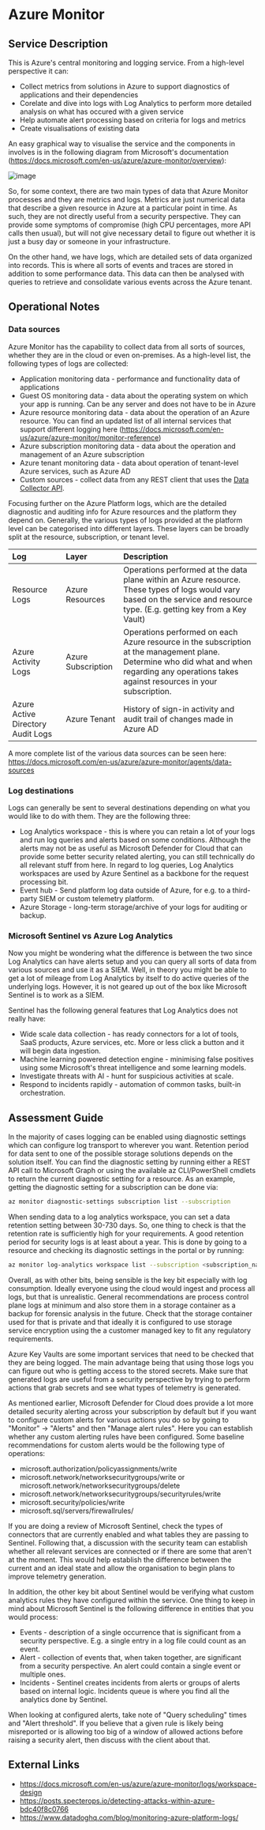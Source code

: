 # Azure Monitor

## Service Description

This is Azure's central monitoring and logging service. From a high-level perspective it can:

- Collect metrics from solutions in Azure to support diagnostics of applications and their dependencies
- Corelate and dive into logs with Log Analytics to perform more detailed analysis on what has occured with a given service
- Help automate alert processing based on criteria for logs and metrics
- Create visualisations of existing data

An easy graphical way to visualise the service and the components in involves is in the following diagram from Microsoft's documentation (https://docs.microsoft.com/en-us/azure/azure-monitor/overview):

![image](../images/azure-monitor-overview-optm.svg)

So, for some context, there are two main types of data that Azure Monitor processes and they are metrics and logs. Metrics are just numerical data that describe a given resource in Azure at a particular point in time. As such, they are not directly useful from a security perspective. They can provide some symptoms of compromise (high CPU percentages, more API calls then usual), but will not give necessary detail to figure out whether it is just a busy day or someone in your infrastructure.

On the other hand, we have logs, which are detailed sets of data organized into records. This is where all sorts of events and traces are stored in addition to some performance data. This data can then be analysed with queries to retrieve and consolidate various events across the Azure tenant.

## Operational Notes
### Data sources

Azure Monitor has the capability to collect data from all sorts of sources, whether they are in the cloud or even on-premises. As a high-level list, the following types of logs are collected:

- Application monitoring data - performance and functionality data of applications
- Guest OS monitoring data - data about the operating system on which your app is running. Can be any server and does not have to be in Azure
- Azure resource monitoring data - data about the operation of an Azure resource. You can find an updated list of all internal services that support different logging here (https://docs.microsoft.com/en-us/azure/azure-monitor/monitor-reference)
- Azure subscription monitoring data - data about the operation and management of an Azure subscription
- Azure tenant monitoring data - data about operation of tenant-level Azure services, such as Azure AD
- Custom sources - collect data from any REST client that uses the [Data Collector API](https://docs.microsoft.com/en-us/azure/azure-monitor/platform/data-collector-api).

Focusing further on the Azure Platform logs, which are the detailed diagnostic and auditing info for Azure resources and the platform they depend on. Generally, the various types of logs provided at the platform level can be categorised into different layers. These layers can be broadly split at the resource, subscription, or tenant level.

|Log|Layer|Description|
|:--|:----|:----------|
|Resource Logs|Azure Resources|Operations performed at the data plane within an Azure resource. These types of logs would vary based on the service and resource type. (E.g. getting key from a Key Vault)|
|Azure Activity Logs|Azure Subscription|Operations performed on each Azure resource in the subscription at the management plane. Determine who did what and when regarding any operations takes against resources in your subscription. |
|Azure Active Directory Audit Logs|Azure Tenant|History of sign-in activity and audit trail of changes made in Azure AD|

A more complete list of the various data sources can be seen here: https://docs.microsoft.com/en-us/azure/azure-monitor/agents/data-sources
### Log destinations
Logs can generally be sent to several destinations depending on what you would like to do with them. They are the following three:

* Log Analytics workspace - this is where you can retain a lot of your logs and run log queries and alerts based on some conditions. Although the alerts may not be as useful as Microsoft Defender for Cloud that can provide some better security related alerting, you can still technically do all relevant stuff from here. In regard to log queries, Log Analytics workspaces are used by Azure Sentinel as a backbone for the request processing bit.
* Event hub - Send platform log data outside of Azure, for e.g. to a third-party SIEM or custom telemetry platform.
* Azure Storage - long-term storage/archive of your logs for auditing or backup.

### Microsoft Sentinel vs Azure Log Analytics

Now you might be wondering what the difference is between the two since Log Analytics can have alerts setup and you can query all sorts of data from various sources and use it as a SIEM. Well, in theory you might be able to get a lot of mileage from Log Analytics by itself to do active queries of the underlying logs. However, it is not geared up out of the box like Microsoft Sentinel is to work as a SIEM.

Sentinel has the following general features that Log Analytics does not really have:

* Wide scale data collection - has ready connectors for a lot of tools, SaaS products, Azure services, etc. More or less click a button and it will begin data ingestion.
* Machine learning powered detection engine - minimising false positives using some Microsoft's threat intelligence and some learning models.
* Investigate threats with AI - hunt for suspicious activities at scale.
* Respond to incidents rapidly - automation of common tasks, built-in orchestration.

## Assessment Guide

In the majority of cases logging can be enabled using diagnostic settings which can configure log transport to wherever you want. Retention period for data sent to one of the possible storage solutions depends on the solution itself. You can find the diagnostic setting by running either a REST API call to Microsoft Graph or using the available az CLI/PowerShell cmdlets to return the current diagnostic setting for a resource. As an example, getting the diagnostic setting for a subscription can be done via:

```bash
az monitor diagnostic-settings subscription list --subscription
```

When sending data to a log analytics workspace, you can set a data retention setting between 30-730 days. So, one thing to check is that the retention rate is sufficiently high for your requirements. A good retention period for security logs is at least about a year. This is done by going to a resource and checking its diagnostic settings in the portal or by running:

```bash
az monitor log-analytics workspace list --subscription <subscription_name> --query "[].[name,retentionInDays]"
```

Overall, as with other bits, being sensible is the key bit especially with log consumption. Ideally everyone using the cloud would ingest and process all logs, but that is unrealistic. General recommendations are process control plane logs at minimum and also store them in a storage container as a backup for forensic analysis in the future. Check that the storage container used for that is private and that ideally it is configured to use storage service encryption using the a customer managed key to fit any regulatory requirements.

Azure Key Vaults are some important services that need to be checked that they are being logged. The main advantage being that using those logs you can figure out who is getting access to the stored secrets. Make sure that generated logs are useful from a security perspective by trying to perform actions that grab secrets and see what types of telemetry is generated.

As mentioned earlier, Microsoft Defender for Cloud does provide a lot more detailed security alerting across your subscription by default but if you want to configure custom alerts for various actions you do so by going to "Monitor" -> "Alerts" and then "Manage alert rules". Here you can establish whether any custom alerting rules have been configured. Some baseline recommendations for custom alerts would be the following type of operations:

* microsoft.authorization/policyassignments/write
* microsoft.network/networksecuritygroups/write or microsoft.network/networksecuritygroups/delete
* microsoft.network/networksecuritygroups/securityrules/write
* microsoft.security/policies/write
* microsoft.sql/servers/firewallrules/

If you are doing a review of Microsoft Sentinel, check the types of connectors that are currently enabled and what tables they are passing to Sentinel. Following that, a discussion with the security team can establish whether all relevant services are connected or if there are some that aren't at the moment. This would help establish the difference between the current and an ideal state and allow the organisation to begin plans to improve telemetry generation.

In addition, the other key bit about Sentinel would be verifying what custom analytics rules they have configured within the service. One thing to keep in mind about Microsoft Sentinel is the following difference in entities that you would process:

* Events - description of a single occurrence that is significant from a security perspective. E.g. a single entry in a log file could count as an event.
* Alert - collection of events that, when taken together, are significant from a security perspective. An alert could contain a single event or multiple ones.
* Incidents - Sentinel creates incidents from alerts or groups of alerts based on internal logic. Incidents queue is where you find all the analytics done by Sentinel.

When looking at configured alerts, take note of "Query scheduling" times and "Alert threshold". If you believe that a given rule is likely being misreported or is allowing too big of a window of allowed actions before raising a security alert, then discuss with the client about that.

## External Links
* https://docs.microsoft.com/en-us/azure/azure-monitor/logs/workspace-design
* https://posts.specterops.io/detecting-attacks-within-azure-bdc40f8c0766
* https://www.datadoghq.com/blog/monitoring-azure-platform-logs/